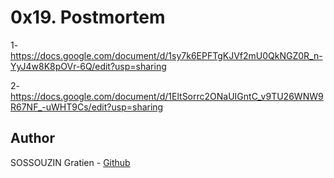# 0x19. Postmortem
1- https://docs.google.com/document/d/1sy7k6EPFTgKJVf2mU0QkNGZ0R_n-YyJ4w8K8pOVr-6Q/edit?usp=sharing


2- https://docs.google.com/document/d/1EltSorrc2ONaUIGntC_v9TU26WNW9R67NF_-uWHT9Cs/edit?usp=sharing
## Author

SOSSOUZIN Gratien - [Github](https://github.com/Gratien1) 
